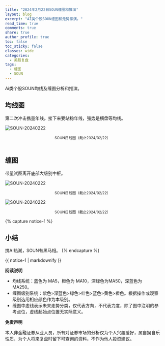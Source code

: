 ```yaml
---
title: "2024年2月22日SOUN缠图和推演"
layout: blog
excerpt: "AI类个股SOUN缠图和走势推演。"
read_time: true
comments: true
share: true
author_profile: true
toc: false
toc_sticky: false
classes: wide
categories:
  - 美股复盘
tags:
  - 缠图
  - SOUN
---
```


Ai类个股SOUN均线及缠图分析和推演。

## 均线图

第二次冲击携量年线。接下来要站稳年线，强势是横盘等均线。

![SOUN-20240222](https://image.olim.cc/2024/2024-02-22-SOUN-1.png)
<small><center>SOUN日线图（截止2024/02/22）</center></small>　


## 缠图

带量试图离开底部大级别中枢。

![SOUN-20240222](https://image.olim.cc/2024/2024-02-22-SOUN-2.png)
<small><center>SOUN日线图（截止2024/02/22）</center></small>

![SOUN-20240222](https://image.olim.cc/2024/2024-02-22-SOUN-3.png)
<small><center>SOUN日线图（截止2024/02/22）</center></small>


{% capture notice-1 %}
## 小结
携AI热潮，SOUN有黑马相。
{% endcapture %}
<div class="notice">{{ notice-1 | markdownify }}</div>

**阅读说明**

* 均线系统：蓝色为 MA5，橙色为 MA10，深绿色为MA50，深蓝色为MA250。
* 缠图级别系统：紫色>深蓝色>绿色>红色>蓝色>黄色>橙色。根据操作或观察级别选用相应颜色作为本级别。
* 缠图中虚线表示未来走势分类，仅代表方向，不代表力度，除了图中注明的参考点位，虚线起始点位置无实际意义。

**免责声明** 

本人非金融证券从业人员，所有对证券市场的分析仅为个人兴趣爱好，属自娱自乐性质，为个人将来复盘时留下可查询的资料，不作为他人投资建议。

